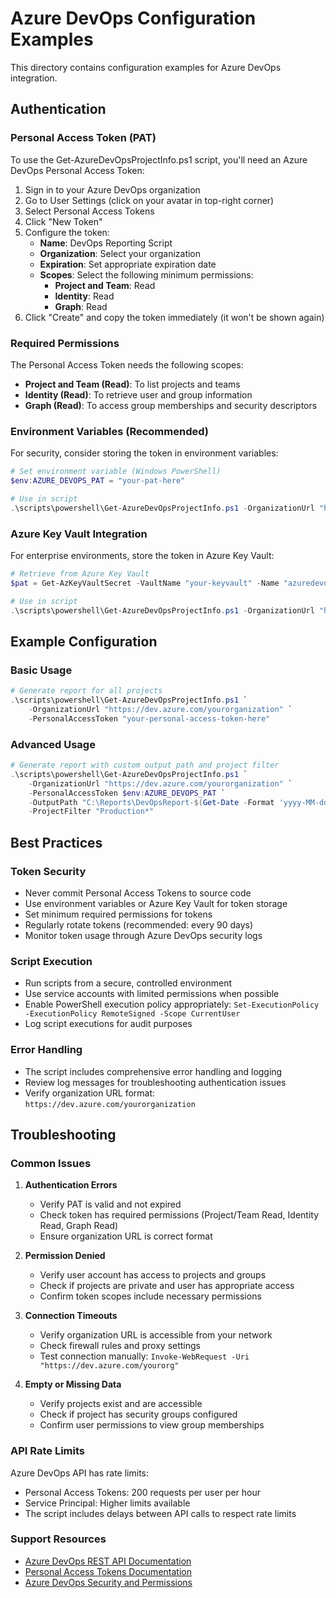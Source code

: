 # Azure DevOps Configuration Examples

This directory contains configuration examples for Azure DevOps integration.

## Authentication

### Personal Access Token (PAT)
To use the Get-AzureDevOpsProjectInfo.ps1 script, you'll need an Azure DevOps Personal Access Token:

1. Sign in to your Azure DevOps organization
2. Go to User Settings (click on your avatar in top-right corner)
3. Select Personal Access Tokens
4. Click "New Token"
5. Configure the token:
   - **Name**: DevOps Reporting Script
   - **Organization**: Select your organization
   - **Expiration**: Set appropriate expiration date
   - **Scopes**: Select the following minimum permissions:
     - **Project and Team**: Read
     - **Identity**: Read
     - **Graph**: Read
6. Click "Create" and copy the token immediately (it won't be shown again)

### Required Permissions
The Personal Access Token needs the following scopes:
- **Project and Team (Read)**: To list projects and teams
- **Identity (Read)**: To retrieve user and group information  
- **Graph (Read)**: To access group memberships and security descriptors

### Environment Variables (Recommended)
For security, consider storing the token in environment variables:

```powershell
# Set environment variable (Windows PowerShell)
$env:AZURE_DEVOPS_PAT = "your-pat-here"

# Use in script
.\scripts\powershell\Get-AzureDevOpsProjectInfo.ps1 -OrganizationUrl "https://dev.azure.com/yourorg" -PersonalAccessToken $env:AZURE_DEVOPS_PAT
```

### Azure Key Vault Integration
For enterprise environments, store the token in Azure Key Vault:

```powershell
# Retrieve from Azure Key Vault
$pat = Get-AzKeyVaultSecret -VaultName "your-keyvault" -Name "azuredevops-pat" -AsPlainText

# Use in script
.\scripts\powershell\Get-AzureDevOpsProjectInfo.ps1 -OrganizationUrl "https://dev.azure.com/yourorg" -PersonalAccessToken $pat
```

## Example Configuration

### Basic Usage
```powershell
# Generate report for all projects
.\scripts\powershell\Get-AzureDevOpsProjectInfo.ps1 `
    -OrganizationUrl "https://dev.azure.com/yourorganization" `
    -PersonalAccessToken "your-personal-access-token-here"
```

### Advanced Usage
```powershell
# Generate report with custom output path and project filter
.\scripts\powershell\Get-AzureDevOpsProjectInfo.ps1 `
    -OrganizationUrl "https://dev.azure.com/yourorganization" `
    -PersonalAccessToken $env:AZURE_DEVOPS_PAT `
    -OutputPath "C:\Reports\DevOpsReport-$(Get-Date -Format 'yyyy-MM-dd').md" `
    -ProjectFilter "Production*"
```

## Best Practices

### Token Security
- Never commit Personal Access Tokens to source code
- Use environment variables or Azure Key Vault for token storage
- Set minimum required permissions for tokens
- Regularly rotate tokens (recommended: every 90 days)
- Monitor token usage through Azure DevOps security logs

### Script Execution
- Run scripts from a secure, controlled environment
- Use service accounts with limited permissions when possible
- Enable PowerShell execution policy appropriately: `Set-ExecutionPolicy -ExecutionPolicy RemoteSigned -Scope CurrentUser`
- Log script executions for audit purposes

### Error Handling
- The script includes comprehensive error handling and logging
- Review log messages for troubleshooting authentication issues
- Verify organization URL format: `https://dev.azure.com/yourorganization`

## Troubleshooting

### Common Issues

1. **Authentication Errors**
   - Verify PAT is valid and not expired
   - Check token has required permissions (Project/Team Read, Identity Read, Graph Read)
   - Ensure organization URL is correct format

2. **Permission Denied**
   - Verify user account has access to projects and groups
   - Check if projects are private and user has appropriate access
   - Confirm token scopes include necessary permissions

3. **Connection Timeouts**
   - Verify organization URL is accessible from your network
   - Check firewall rules and proxy settings
   - Test connection manually: `Invoke-WebRequest -Uri "https://dev.azure.com/yourorg"`

4. **Empty or Missing Data**
   - Verify projects exist and are accessible
   - Check if project has security groups configured
   - Confirm user permissions to view group memberships

### API Rate Limits
Azure DevOps API has rate limits:
- Personal Access Tokens: 200 requests per user per hour
- Service Principal: Higher limits available
- The script includes delays between API calls to respect rate limits

### Support Resources
- [Azure DevOps REST API Documentation](https://docs.microsoft.com/en-us/rest/api/azure/devops/)
- [Personal Access Tokens Documentation](https://docs.microsoft.com/en-us/azure/devops/organizations/accounts/use-personal-access-tokens-to-authenticate)
- [Azure DevOps Security and Permissions](https://docs.microsoft.com/en-us/azure/devops/organizations/security/)